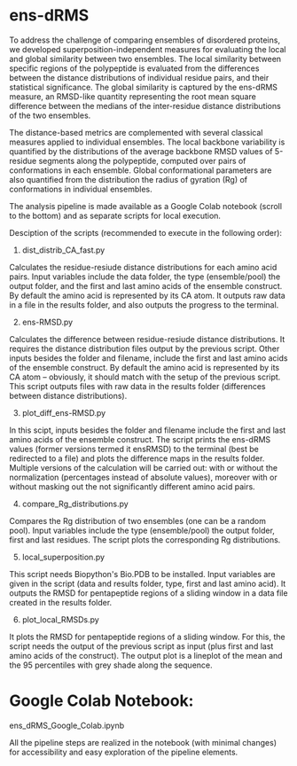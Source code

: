 # ens-dRMS

To address the challenge of comparing ensembles of disordered proteins, we developed superposition-independent measures for evaluating the local and global similarity between two ensembles. The local similarity between specific regions of the polypeptide is evaluated from the differences between the distance distributions of individual residue pairs, and their statistical significance.  The global similarity is captured by the ens-dRMS measure, an RMSD-like quantity representing the root mean square difference between the medians of the inter-residue distance distributions of the two ensembles.


The distance-based metrics are complemented with several classical measures applied to individual ensembles. The local backbone variability is quantified by the distributions of the average backbone RMSD values of 5-residue segments along the polypeptide, computed over pairs of conformations in each ensemble. Global conformational parameters are also quantified from the distribution the radius of gyration (Rg) of conformations in individual ensembles.

The analysis pipeline is made available as a Google Colab notebook (scroll to the bottom) and as separate scripts for local execution.

Desciption of the scripts (recommended to execute in the following order):

1. dist_distrib_CA_fast.py

  Calculates the residue-resiude distance distributions for each amino acid pairs. Input variables include the data folder, the type (ensemble/pool) the output folder, and the first and last amino acids of the ensemble construct. By default the amino acid is represented by its CA atom. It outputs raw data in a file in the results folder, and also outputs the progress to the terminal.
  
2.  ens-RMSD.py

  Calculates the difference between residue-resiude distance distributions. It requires the distance distribution files output by the previous script. Other inputs besides the folder and filename, include the first and last amino acids of the ensemble construct. By default the amino acid is represented by its CA atom – obviously, it should match with the setup of the previous script. This script outputs files with raw data in the results folder (differences between distance distributions).
  
3. plot_diff_ens-RMSD.py

  In this scipt, inputs besides the folder and filename include the first and last amino acids of the ensemble construct. The script prints the ens-dRMS values (former versions termed it ensRMSD) to the terminal (best be redirected to a file) and plots the difference maps in the results folder. Multiple versions of the calculation will be carried out: with or without the normalization (percentages instead of absolute values), moreover with or without masking out the not significantly different amino acid pairs.

4. compare_Rg_distributions.py

  Compares the Rg distribution of two ensembles (one can be a random pool). Input variables include the type (ensemble/pool) the output folder, first and last residues. The script plots the corresponding Rg distributions.
  
5. local_superposition.py

  This script needs Biopython's Bio.PDB to be installed. Input variables are given in the script (data and results folder, type, first and last amino acid). It outputs the RMSD for pentapeptide regions of a sliding window in a data file created in the results folder.

6. plot_local_RMSDs.py

  It plots the RMSD for pentapeptide regions of a sliding window. For this, the script needs the output of the previous script as input (plus first and last amino acids of the construct). The output plot is a lineplot of the mean and the 95 percentiles with grey shade along the sequence.
  

# Google Colab Notebook:

ens_dRMS_Google_Colab.ipynb

  All the pipeline steps are realized in the notebook (with minimal changes) for accessibility and easy exploration of the pipeline elements.
  
